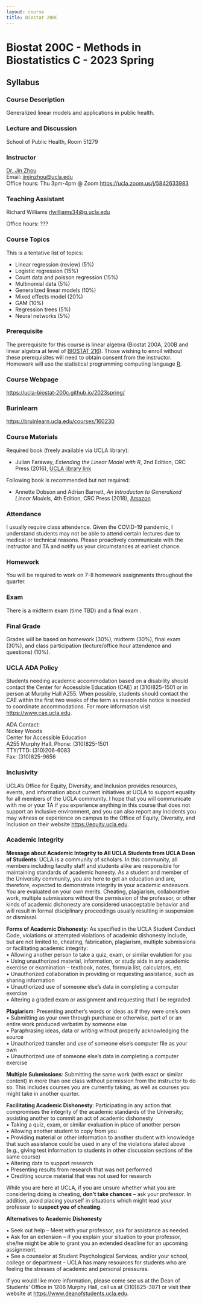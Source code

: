 ```yaml
---
layout: course
title: Biostat 200C
---
```


# Biostat 200C - Methods in Biostatistics C - 2023 Spring

## Syllabus

### Course Description

Generalized linear models and applications in public health. 

### Lecture and Discussion

School of Public Health, Room 51279

### Instructor

[Dr. Jin Zhou](https://ph.ucla.edu/about/faculty-staff-directory/jin-zhou)  
Email: <jinjinzhou@ucla.edu>  
Office hours: Thu 3pm-4pm @ Zoom <https://ucla.zoom.us/j/5842633983>  

### Teaching Assistant

Richard Williams <rlwilliams34@g.ucla.edu>

Office hours: ???

### Course Topics

This is a tentative list of topics:  

* Linear regression (review) (5%)  
* Logistic regression (15%)  
* Count data and poisson regression (15%)  
* Multinomial data (5%)   
* Generalized linear models (10%)   
* Mixed effects model (20%)  
* GAM (10%)  
* Regression trees (5%)  
* Neural networks (5%)   

### Prerequisite

The prerequisite for this course is linear algebra (Biostat 200A, 200B and linear algebra at level of [BIOSTAT 216](https://ucla-biostat216-2019fall.github.io/schedule.html)). Those wishing to enroll without these prerequisites will need to obtain consent from the instructor.  Homework will use the statistical programming computing language [R](https://www.r-project.org).  

### Course Webpage

<https://ucla-biostat-200c.github.io/2023spring/>

### Burinlearn

<https://bruinlearn.ucla.edu/courses/160230>

### Course Materials

Required book (freely available via UCLA library):  

* Julian Faraway, _Extending the Linear Model with R_, 2nd Edition, CRC Press (2016), [UCLA library link](https://catalog.library.ucla.edu/vwebv/holdingsInfo?searchId=1577&recCount=50&recPointer=2&bibId=8877916) 

Following book is recommended but not required: 

* Annette Dobson and Adrian Barnett, _An Introducton to Generalized Linear Models_, 4th Edition, CRC Press (2018), [Amazon](https://www.amazon.com/Introduction-Generalized-Chapman-Statistical-Science/dp/1138741515/ref=sr_1_1?dchild=1&keywords=an+INTROduction+TO+GENERALIZED+LINEAR+MODELS&qid=1585366195&sr=8-1)  

### Attendance

I usually require class attendence. Given the COVID-19 pandemic, I understand students may not be able to attend certain lectures due to medical or technical reasons. Please proactively communicate with the instructor and TA and notify us your circumstances at earliest chance. 

### Homework

You will be required to work on 7-8 homework assignments throughout the quarter.  

### Exam

There is a midterm exam (time TBD) and a final exam .

### Final Grade

Grades will be based on homework (30%), midterm (30%), final exam (30%), and class participation (lecture/office hour attendence and questions) (10%). 

### UCLA ADA Policy 

Students needing academic accommodation based on a disability should contact the Center for Accessible Education (CAE) at (310)825-1501 or in person at Murphy Hall A255. When possible, students should contact the CAE within the first two weeks of the term as reasonable notice is needed to coordinate accommodations. For more information visit <https://www.cae.ucla.edu>.

ADA Contact:  
Nickey Woods   
Center for Accessible Education  
A255 Murphy Hall. 
Phone: (310)825-1501  
TTY/TTD: (310)206-6083  
Fax: (310)825-9656  

### Inclusivity

UCLA’s Office for Equity, Diversity, and Inclusion provides resources, events, and information about current initiatives at UCLA to support equality for all members of the UCLA community. I hope that you will communicate with me or your TA if you experience anything in this course that does not support an inclusive environment, and you can also report any incidents you may witness or experience on campus to the Office of Equity, Diversity, and Inclusion on their website <https://equity.ucla.edu>.


### Academic Integrity

**Message about Academic Integrity to All UCLA Students from UCLA Dean of Students**: UCLA is a community of scholars. In this community, all members including faculty staff and students alike are responsible for maintaining standards of academic honesty. As a student and member of the University community, you are here to get an education and are, therefore, expected to demonstrate integrity in your academic endeavors. You are evaluated on your own merits. Cheating, plagiarism, collaborative work, multiple submissions without the permission of the professor, or other kinds of academic dishonesty are considered unacceptable behavior and will result in formal disciplinary proceedings usually resulting in suspension or dismissal.

**Forms of Academic Dishonesty**: As specified in the UCLA Student Conduct Code, violations or attempted violations of academic dishonesty include, but are not limited to, cheating, fabrication, plagiarism, multiple submissions or facilitating academic integrity:   
• Allowing another person to take a quiz, exam, or similar evalution for you  
• Using unauthorized material, information, or study aids in any academic exercise or examination – textbook, notes, formula list, calculators, etc.  
• Unauthorized collaboration in providing or requesting assistance, such as sharing information   
• Unauthorized use of someone else’s data in completing a computer exercise  
• Altering a graded exam or assignment and requesting that I be regraded

**Plagiarism**: Presenting another’s words or ideas as if they were one’s own  
• Submitting as your own through purchase or otherwise, part of or an entire work produced verbatim by someone else  
• Paraphrasing ideas, data or writing without properly acknowledging the source  
• Unauthorized transfer and use of someone else’s computer file as your own  
• Unauthorized use of someone else’s data in completing a computer exercise  

**Multiple Submissions**: Submitting the same work (with exact or similar content) in more than one class without permission from the instructor to do so. This includes courses you are currently taking, as well as courses you might take in another quarter.

**Facilitating Academic Dishonesty**: Participating in any action that compromises the integrity of the academic standards of the University; assisting another to commit an act of academic dishonesty   
• Taking a quiz, exam, or similar evaluation in place of another person   
• Allowing another student to copy from you  
• Providing material or other information to another student with knowledge that such assistance could be used in any of the violations stated above (e.g., giving test information to students in other discussion sections of the same course)  
• Altering data to support research  
• Presenting results from research that was not performed  
• Crediting source material that was not used for  research  

While you are here at UCLA, if you are unsure whether what you are considering doing is cheating, **don’t take chances** – ask your professor. In addition, avoid placing yourself in situations which might lead your professor to **suspect you of cheating**.

**Alternatives to Academic Dishonesty**

• Seek out help – Meet with your professor, ask for assistance as needed.  
• Ask for an extension – if you explain your situation to your professor, she/he might be able to grant you an extended deadline for an upcoming assignment.  
•	See a counselor at Student Psychological Services, and/or your school, college or department – UCLA has many resources for students who are feeling the stresses of academic and personal pressures. 

If you would like more information, please come see us at the Dean of Students’ Office in 1206 Murphy Hall, call us at (310)825-3871 or visit their website at <https://www.deanofstudents.ucla.edu>.
